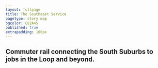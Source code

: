 ```yaml
---
layout: fullpage
title: The Southeast Service
pagetype: story map
bgcolor: C82A45
published: true
extrapadding: 100px
---
```


## Commuter rail connecting the South Suburbs to jobs in the Loop and beyond.

